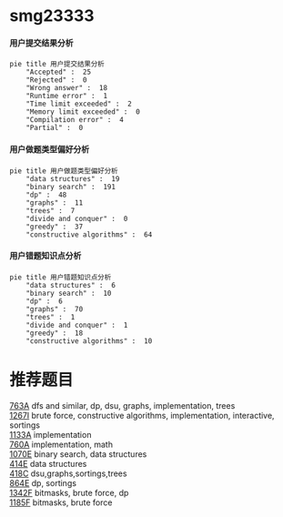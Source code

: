 # smg23333

<!-- tabs:start -->



#### **用户提交结果分析**

```mermaid
pie title 用户提交结果分析
    "Accepted" :  25
    "Rejected" :  0
    "Wrong answer" :  18
    "Runtime error" :  1
    "Time limit exceeded" :  2
    "Memory limit exceeded" :  0
    "Compilation error" :  4
    "Partial" :  0
```

#### **用户做题类型偏好分析**

```mermaid
pie title 用户做题类型偏好分析
    "data structures" :  19
    "binary search" :  191
    "dp" :  48
    "graphs" :  11
    "trees" :  7
    "divide and conquer" :  0
    "greedy" :  37
    "constructive algorithms" :  64
```
#### **用户错题知识点分析**

```mermaid
pie title 用户错题知识点分析
    "data structures" :  6
    "binary search" :  10
    "dp" :  6
    "graphs" :  70
    "trees" :  1
    "divide and conquer" :  1
    "greedy" :  18
    "constructive algorithms" :  10
```



<!-- tabs:end -->
# 推荐题目
[763A](https://codeforces.com/contest/763/problem/A)		dfs and similar,
                        dp,
                        dsu,
                        graphs,
                        implementation,
                        trees		  
[1267I](https://codeforces.com/contest/1267/problem/I)		brute force,
                        constructive algorithms,
                        implementation,
                        interactive,
                        sortings		  
[1133A](https://codeforces.com/contest/1133/problem/A)		implementation		  
[760A](https://codeforces.com/contest/760/problem/A)		implementation,
                        math		  
[1070E](https://codeforces.com/contest/1070/problem/E)		binary search,
                        data structures		  
[414E](https://codeforces.com/contest/414/problem/E)		data structures		  
[418C](https://codeforces.com/contest/418/problem/C)		dsu,graphs,sortings,trees		  
[864E](https://codeforces.com/contest/864/problem/E)		dp,
                        sortings		  
[1342F](https://codeforces.com/contest/1342/problem/F)		bitmasks,
                        brute force,
                        dp		  
[1185F](https://codeforces.com/contest/1185/problem/F)		bitmasks,
                        brute force		  
